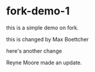# fork-demo-1
this is a simple demo on fork.

this is changed by Max Boettcher

here's another change 

Reyne Moore made an update.
